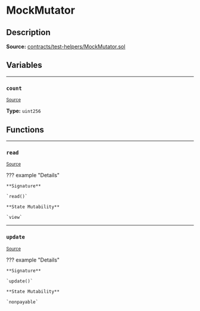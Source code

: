 # MockMutator

## Description


**Source:** [contracts/test-helpers/MockMutator.sol](https://github.com/Synthetixio/synthetix/tree/develop/contracts/test-helpers/MockMutator.sol)

## Variables


---
### `count`

<sub>[Source](https://github.com/Synthetixio/synthetix/tree/develop/contracts/test-helpers/MockMutator.sol#L5)</sub>





**Type:** `uint256`

## Functions


---
### `read`

<sub>[Source](https://github.com/Synthetixio/synthetix/tree/develop/contracts/test-helpers/MockMutator.sol#L7)</sub>



??? example "Details"

    **Signature**

    `read()`

    **State Mutability**

    `view`


---
### `update`

<sub>[Source](https://github.com/Synthetixio/synthetix/tree/develop/contracts/test-helpers/MockMutator.sol#L11)</sub>



??? example "Details"

    **Signature**

    `update()`

    **State Mutability**

    `nonpayable`

